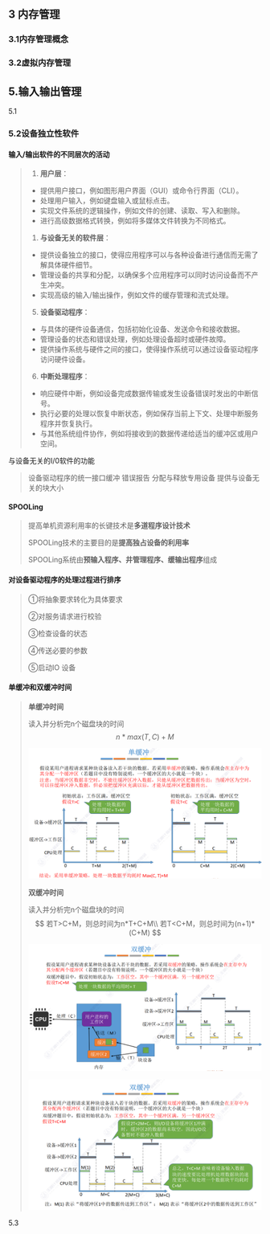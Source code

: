 ## 3 内存管理

### 3.1内存管理概念



### 3.2虚拟内存管理

## 5.输入输出管理

5.1

### 5.2设备独立性软件

#### 输入/输出软件的不同层次的活动

>1. **用户层**：
>
>- 提供用户接口，例如图形用户界面（GUI）或命令行界面（CLI）。
>- 处理用户输入，例如键盘输入或鼠标点击。
>- 实现文件系统的逻辑操作，例如文件的创建、读取、写入和删除。
>- 进行高级数据格式转换，例如将多媒体文件转换为不同格式。
>
>1. **与设备无关的软件层**：
>
>- 提供设备独立的接口，使得应用程序可以与各种设备进行通信而无需了解具体硬件细节。
>- 管理设备的共享和分配，以确保多个应用程序可以同时访问设备而不产生冲突。
>- 实现高级的输入/输出操作，例如文件的缓存管理和流式处理。
>
>5) **设备驱动程序**：
>   - 与具体的硬件设备通信，包括初始化设备、发送命令和接收数据。
>   - 管理设备的状态和错误处理，例如处理设备超时或硬件故障。
>   - 提供操作系统与硬件之间的接口，使得操作系统可以通过设备驱动程序访问硬件设备。
>
>6) **中断处理程序**：
>   - 响应硬件中断，例如设备完成数据传输或发生设备错误时发出的中断信号。
>   - 执行必要的处理以恢复中断状态，例如保存当前上下文、处理中断服务程序并恢复执行。
>   - 与其他系统组件协作，例如将接收到的数据传递给适当的缓冲区或用户空间。

与设备无关的I/0软件的功能

>设备驱动程序的统一接口缓冲
>错误报告
>分配与释放专用设备
>提供与设备无关的块大小

#### SPOOLing

>提高单机资源利用率的长键技术是**多道程序设计技术**
>
>SPOOLing技术的主要目的是**提高独占设备的利用率**
>
>SPOOLing系统由**预输入程序、井管理程序、缓输出程序**组成

#### 对设备驱动程序的处理过程进行排序

>①将抽象要求转化为具体要求
>
>②对服务请求进行校验
>
>③检查设备的状态
>
>④传送必要的参数
>
>⑤启动IO 设备

#### 单缓冲和双缓冲时间

>**单缓冲时间**
>
>读入并分析完n个磁盘块的时间
>$$
>n*max(T,C)+M
>$$
>
>
>![](./../image/408%E7%9F%A5%E8%AF%86%E7%82%B9/%E6%93%8D%E4%BD%9C%E7%B3%BB%E7%BB%9F%E7%AC%AC%E4%BA%94%E7%AB%A0/%E5%8D%95%E7%BC%93%E5%86%B2%E6%97%B6%E9%97%B4.png)
>
>**双缓冲时间**
>
>读入并分析完n个磁盘块的时间
>$$
>若T>C+M，则总时间为n*T+C+M\\
>若T<C+M，则总时间为(n+1)*(C+M)
>$$
>
>
>![双缓冲时间](./../image/408%E7%9F%A5%E8%AF%86%E7%82%B9/%E6%93%8D%E4%BD%9C%E7%B3%BB%E7%BB%9F%E7%AC%AC%E4%BA%94%E7%AB%A0/%E5%8F%8C%E7%BC%93%E5%86%B2%E6%97%B6%E9%97%B4.png)
>
>![](./../image/408%E7%9F%A5%E8%AF%86%E7%82%B9/%E6%93%8D%E4%BD%9C%E7%B3%BB%E7%BB%9F%E7%AC%AC%E4%BA%94%E7%AB%A0/%E5%8F%8C%E7%BC%93%E5%86%B2%E6%97%B6%E9%97%B42.png)

5.3